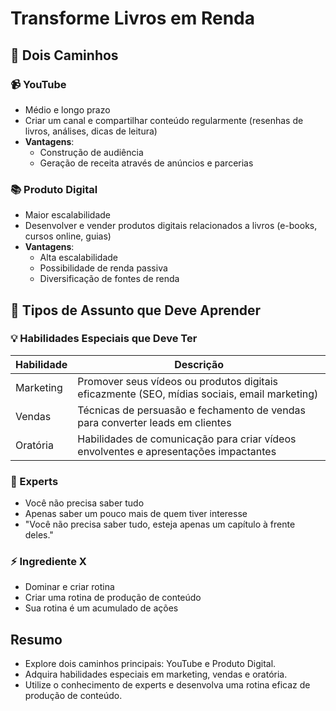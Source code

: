 # Transforme Livros em Renda

## 🌟 Dois Caminhos

### 📹 YouTube
- Médio e longo prazo
- Criar um canal e compartilhar conteúdo regularmente (resenhas de livros, análises, dicas de leitura)
- **Vantagens**: 
  - Construção de audiência
  - Geração de receita através de anúncios e parcerias

### 📚 Produto Digital
- Maior escalabilidade
- Desenvolver e vender produtos digitais relacionados a livros (e-books, cursos online, guias)
- **Vantagens**: 
  - Alta escalabilidade
  - Possibilidade de renda passiva
  - Diversificação de fontes de renda

## 📘 Tipos de Assunto que Deve Aprender

### 💡 Habilidades Especiais que Deve Ter
| Habilidade | Descrição |
|---|---|
| Marketing | Promover seus vídeos ou produtos digitais eficazmente (SEO, mídias sociais, email marketing) |
| Vendas | Técnicas de persuasão e fechamento de vendas para converter leads em clientes |
| Oratória | Habilidades de comunicação para criar vídeos envolventes e apresentações impactantes |

### 🧠 Experts
- Você não precisa saber tudo
- Apenas saber um pouco mais de quem tiver interesse
- "Você não precisa saber tudo, esteja apenas um capítulo à frente deles."

### ⚡ Ingrediente X
- Dominar e criar rotina
- Criar uma rotina de produção de conteúdo
- Sua rotina é um acumulado de ações

## **Resumo**

- Explore dois caminhos principais: YouTube e Produto Digital.
- Adquira habilidades especiais em marketing, vendas e oratória.
- Utilize o conhecimento de experts e desenvolva uma rotina eficaz de produção de conteúdo.
